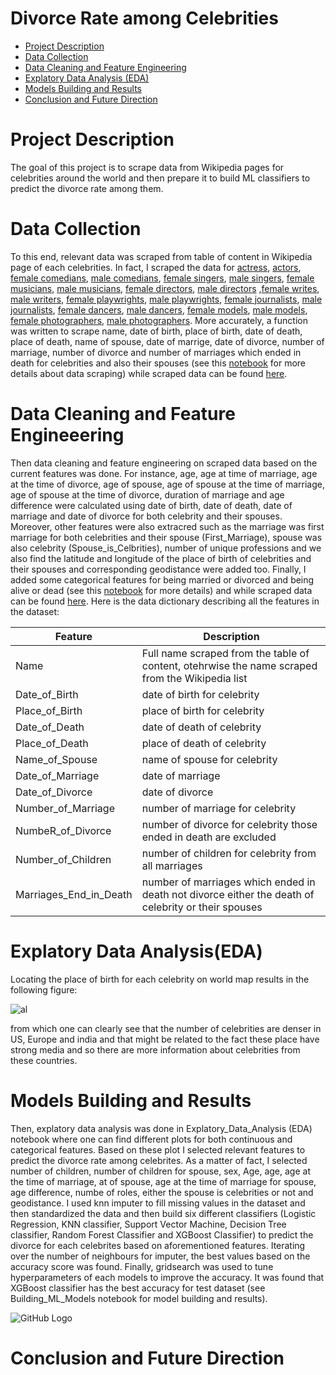# Divorce Rate among Celebrities

- [Project Description](#project-description)
- [Data Collection](#data-collection)
- [Data Cleaning and Feature Engineering](#data-cleaning-and-feature-engineeering)
- [Explatory Data Analysis (EDA)](#explatory-data-analysiseda)
- [Models Building and Results](#models-building-and-results)
- [Conclusion and Future Direction](#conclusion-and-future-direction)

# Project Description

The goal of this project is to scrape data from Wikipedia pages for celebrities around the world and then prepare it to build ML classifiers to predict the divorce rate among them. 

# Data Collection

To this end, relevant data was scraped from table of content in Wikipedia page of each celebrities. In fact, I scraped the data for [actress](https://en.wikipedia.org/wiki/Category:Film_actresses_by_nationality), [actors](https://en.wikipedia.org/wiki/Category:Male_film_actors_by_nationality), [female comedians](https://en.wikipedia.org/wiki/Category:Women_comedians_by_nationality), [male comedians](https://en.wikipedia.org/wiki/Category:Male_comedians_by_nationality), [female singers](https://en.wikipedia.org/wiki/Category:21st-century_women_singers_by_nationality), [male singers](https://en.wikipedia.org/wiki/Category:21st-century_male_singers_by_nationality), [female musicians](https://en.wikipedia.org/wiki/Category:21st-century_women_writers_by_nationality), [male musicians](https://en.wikipedia.org/wiki/Category:21st-century_male_singers_by_nationality), [female directors](https://en.wikipedia.org/wiki/Category:Women_film_directors), [male directors](https://en.wikipedia.org/wiki/Category:Film_directors_by_nationality) ,[female writes](https://en.wikipedia.org/wiki/Category:21st-century_women_writers_by_nationality), [male writers](https://en.wikipedia.org/wiki/Category:21st-century_male_singers_by_nationality), [female playwrights](https://en.wikipedia.org/wiki/Category:Women_dramatists_and_playwrights_by_nationality), [male playwrights](https://en.wikipedia.org/wiki/Category:Male_dramatists_and_playwrights_by_nationality), [female journalists](https://en.wikipedia.org/wiki/Category:Women_journalists_by_nationality), [male journalists](https://en.wikipedia.org/wiki/Category:Male_journalists_by_nationality), [female dancers](https://en.wikipedia.org/wiki/Category:Female_dancers_by_nationality), [male dancers](https://en.wikipedia.org/wiki/Category:Male_dancers_by_nationality), [female models](https://en.wikipedia.org/wiki/Category:Female_models_by_nationality), [male models](https://en.wikipedia.org/wiki/Category:Male_models_by_nationality), [female photographers](https://en.wikipedia.org/wiki/Category:Women_photographers_by_nationality), [male photographers](https://en.wikipedia.org/wiki/Category:Photographers_by_nationality). More accurately, a function was written to scrape name, date of birth, place of birth, date of death, place of death, name of spouse, date of marrige, date of divorce, number of marriage, number of divorce and number of marriages which ended in death for celebrities and also their spouses (see this [notebook](https://github.com/meysam-motaharfar/Divorce-Rate-among-Celebrities/blob/main/Notebooks/More_Data_Cleaning_and_Feature_Engineering.ipynb) for more details about data scraping) while scraped data can be found [here](https://github.com/meysam-motaharfar/Divorce-Rate-among-Celebrities/tree/main/Data). 

# Data Cleaning and Feature Engineeering

Then data cleaning and feature engineering on scraped data based on the current features was done. For instance, age, age at time of marriage, age at the time of divorce, age of spouse, age of spouse at the time of marriage, age of spouse at the time of divorce, duration of marriage and age difference were calculated using date of birth, date of death, date of marriage and date of divorce for both celebrity and their spouses. Moreover, other features were also extracred such as the marriage was first marriage for both celebrities and their spouse (First_Marriage), spouse was also celebrity (Spouse_is_Celbrities), number of unique professions and we also find the latitude and longitude of the place of birth of celebrities and their spouses and corresponding geodistance were added too. Finally, I added some categorical features for being married or divorced and being alive or dead (see this [notebook](https://github.com/meysam-motaharfar/Divorce-Rate-among-Celebrities/blob/main/Notebooks/More_Data_Cleaning_and_Feature_Engineering.ipynb) for more details) and while scraped data can be found [here](https://github.com/meysam-motaharfar/Divorce-Rate-among-Celebrities/tree/main/Data). Here is the data dictionary describing all the features in the dataset:

| Feature | Description 
| -------- | -------- 
| Name | Full name scraped from the table of content, otehrwise the name scraped from the Wikipedia list | 
| Date_of_Birth | date of birth for celebrity | 
| Place_of_Birth | place of birth for celebrity | 
| Date_of_Death| date of death of celebrity|
|Place_of_Death| place of death of celebrity|
|Name_of_Spouse| name of spouse for celebrity|
|Date_of_Marriage|date of marriage|
|Date_of_Divorce|date of divorce|
|Number_of_Marriage|number of marriage for celebrity|
|NumbeR_of_Divorce|number of divorce for celebrity those ended in death are excluded|
|Number_of_Children|number of children for celebrity from all marriages|
|Marriages_End_in_Death|number of marriages which ended in death not divorce either the death of celebrity or their spouses|


# Explatory Data Analysis(EDA)

Locating the place of birth for each celebrity on world map results in the following figure:

![al](https://github.com/meysam-motaharfar/Divorce-Rate-among-Celebrities/blob/main/Figs/Distribution_of_Celebrities.png)

from which one can clearly see that the number of celebrities are denser in US, Europe and india and that might be related to the fact these place have strong media and so there are more information about celebrities from these countries. 


# Models Building and Results

Then, explatory data analysis was done in Explatory_Data_Analysis (EDA) notebook where one can find different plots for both continuous and categorical features. Based on these plot I selected relevant features to predict the divorce rate among celebrites. As a matter of fact, I selected number of children, number of children for spouse, sex, Age, age, age at the time of marriage, at of spouse, age at the time of marriage for spouse, age difference, numbe of roles, either the spouse is celebrities or not and geodistance. I used knn imputer to fill missing values in the dataset and then standardized the data and then build six different classifiers (Logistic Regression, KNN classifier, Support Vector Machine, Decision Tree classifier, Random Forest Classifier and XGBoost Classifier) to predict the divorce for each celebrites based on aforementioned features. Iterating over the number of neighbours for imputer, the best values based on the accuracy score was found. Finally, gridsearch was used to tune hyperparameters of each models to improve the accuracy. It was found that XGBoost classifier has the best accuracy for test dataset (see Building_ML_Models notebook for model building and results). 

![GitHub Logo](https://github.com/meysam-motaharfar/Divorce-Rate-among-Celebrities/blob/main/Figs/divorce_prediction_results.png)


 
# Conclusion and Future Direction





